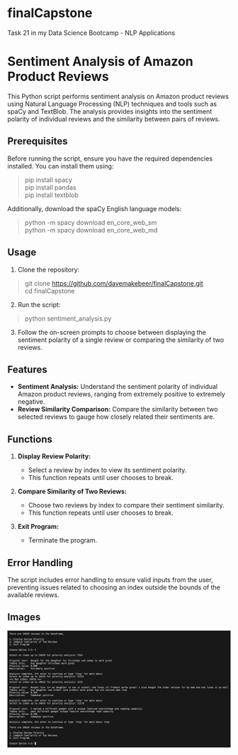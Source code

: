 # finalCapstone
Task 21 in my Data Science Bootcamp - NLP Applications

# Sentiment Analysis of Amazon Product Reviews

This Python script performs sentiment analysis on Amazon product reviews using Natural Language Processing (NLP) techniques and tools such as spaCy and TextBlob. The analysis provides insights into the sentiment polarity of individual reviews and the similarity between pairs of reviews.

## Prerequisites

Before running the script, ensure you have the required dependencies installed. You can install them using:

> pip install spacy  
> pip install pandas  
> pip install textblob


Additionally, download the spaCy English language models:

> python -m spacy download en_core_web_sm  
> python -m spacy download en_core_web_md

## Usage

1. Clone the repository:

> git clone https://github.com/davemakebeer/finalCapstone.git  
> cd finalCapstone

2. Run the script:

> python sentiment_analysis.py


3. Follow the on-screen prompts to choose between displaying the sentiment polarity of a single review or comparing the similarity of two reviews.

## Features

- **Sentiment Analysis:** Understand the sentiment polarity of individual Amazon product reviews, ranging from extremely positive to extremely negative.
- **Review Similarity Comparison:** Compare the similarity between two selected reviews to gauge how closely related their sentiments are.

## Functions

1. **Display Review Polarity:**
   - Select a review by index to view its sentiment polarity.
   - This function repeats until user chooses to break.

2. **Compare Similarity of Two Reviews:**
   - Choose two reviews by index to compare their sentiment similarity.
   - This function repeats until user chooses to break.

3. **Exit Program:**
   - Terminate the program.

## Error Handling

The script includes error handling to ensure valid inputs from the user, preventing issues related to choosing an index outside the bounds of the available reviews.

## Images

![Display review polarity](https://github.com/davemakebeer/finalCapstone/blob/main/Screenshot_1.jpg)
